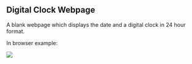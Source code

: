 Digital Clock Webpage
---------------------
A blank webpage which displays the date and a digital clock in 24 hour format.

In browser example:

![](clock-example-large.gif)
